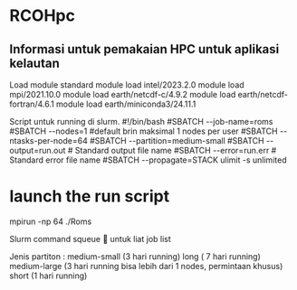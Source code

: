 # RCOHpc
## Informasi untuk pemakaian HPC untuk aplikasi kelautan

Load module standard
module load intel/2023.2.0
module load mpi/2021.10.0
module load earth/netcdf-c/4.9.2
module load earth/netcdf-fortran/4.6.1
module load earth/miniconda3/24.11.1

Script untuk running di slurm. 
#!/bin/bash
#SBATCH --job-name=roms
#SBATCH --nodes=1  #default brin maksimal 1 nodes per user
#SBATCH --ntasks-per-node=64
#SBATCH --partition=medium-small
#SBATCH --output=run.out           # Standard output file name
#SBATCH --error=run.err            # Standard error file name
#SBATCH --propagate=STACK
ulimit -s unlimited
# launch the run script
mpirun -np 64 ./Roms

 Slurm command
squeue    untuk liat job list
 
Jenis partiton : 
medium-small (3 hari running)
long  ( 7 hari running)
medium-large (3 hari running  bisa lebih dari 1 nodes, permintaan khusus)
short (1 hari running)


